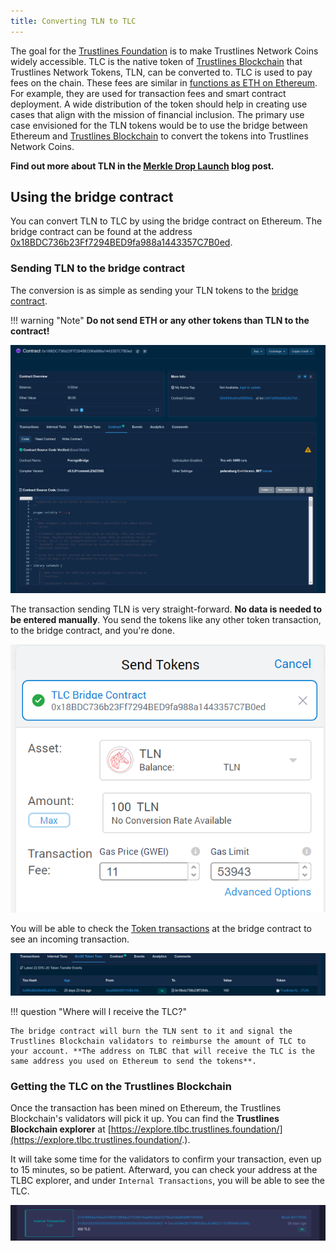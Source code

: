 ```yaml
---
title: Converting TLN to TLC
---
```


The goal for the [Trustlines Foundation](https://trustlines.foundation/index.html) is to make Trustlines Network Coins widely accessible. TLC is the native token of [Trustlines Blockchain](https://blog.trustlines.network/introducing-the-trustlines-blockchain) that Trustlines Network Tokens, TLN, can be converted to. TLC is used to pay fees on the chain. These fees are similar in [functions as ETH on Ethereum](https://blockgeeks.com/guides/ethereum-gas/#What_is_Ethereum_Gas). For example, they are used for transaction fees and smart contract deployment. A wide distribution of the token should help in creating use cases that align with the mission of financial inclusion. The primary use case envisioned for the TLN tokens would be to use the bridge between Ethereum and [Trustlines Blockchain](https://explore.tlbc.trustlines.foundation/) to convert the tokens into Trustlines Network Coins.

**Find out more about TLN in the [Merkle Drop Launch](https://blog.trustlines.network/merkle-drop-launch/) blog post.**

## Using the bridge contract

You can convert TLN to TLC by using the bridge contract on Ethereum. The bridge contract can be found at the address [0x18BDC736b23Ff7294BED9fa988a1443357C7B0ed](https://etherscan.io/address/0x18BDC736b23Ff7294BED9fa988a1443357C7B0ed).

### Sending TLN to the bridge contract

The conversion is as simple as sending your TLN tokens to the [bridge contract](https://etherscan.io/address/0x18BDC736b23Ff7294BED9fa988a1443357C7B0ed).

!!! warning "Note"
    **Do not send ETH or any other tokens than TLN to the contract!**

<center><div class="lightgallery"><a class="vdw_a" data-sub-html="" href="../../assets/images/tln_to_tlc/tln_to_tlc01.png"><img class="vdw_img" src="../../assets/images/tln_to_tlc/tln_to_tlc01.png"></a></div></center>

The transaction sending TLN is very straight-forward. **No data is needed to be entered manually**. You send the tokens like any other token transaction, to the bridge contract, and you're done.

<center><div class="lightgallery"><a class="vdw_a" data-sub-html="" href="../../assets/images/tln_to_tlc/tln_to_tlc02.png"><img class="vdw_img" src="../../assets/images/tln_to_tlc/tln_to_tlc02.png"></a></div></center>

You will be able to check the [Token transactions](https://etherscan.io/address/0x18BDC736b23Ff7294BED9fa988a1443357C7B0ed#tokentxns) at the bridge contract to see an incoming transaction.

<center><div class="lightgallery"><a class="vdw_a" data-sub-html="" href="../../assets/images/tln_to_tlc/tln_to_tlc03.png"><img class="vdw_img" src="../../assets/images/tln_to_tlc/tln_to_tlc03.png"></a></div></center>

!!! question "Where will I receive the TLC?"

    The bridge contract will burn the TLN sent to it and signal the Trustlines Blockchain validators to reimburse the amount of TLC to your account. **The address on TLBC that will receive the TLC is the same address you used on Ethereum to send the tokens**.

### Getting the TLC on the Trustlines Blockchain

Once the transaction has been mined on Ethereum, the Trustlines Blockchain's validators will pick it up. You can find the **Trustlines Blockchain explorer** at [https://explore.tlbc.trustlines.foundation/](https://explore.tlbc.trustlines.foundation/.).

It will take some time for the validators to confirm your transaction, even up to 15 minutes, so be patient. Afterward, you can check your address at the TLBC explorer, and under `Internal Transactions`, you will be able to see the TLC.

<center><div class="lightgallery"><a class="vdw_a" data-sub-html="" href="../../assets/images/tln_to_tlc/tln_to_tlc04.png"><img class="vdw_img" src="../../assets/images/tln_to_tlc/tln_to_tlc04.png"></a></div></center>
